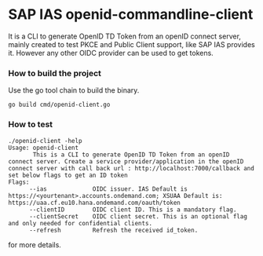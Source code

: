  # SAP IAS openid-commandline-client
It is a CLI to generate OpenID TD Token from an openID connect server, mainly created to test PKCE and Public Client support, like SAP IAS provides it. However any other OIDC provider can be used to get tokens.

### How to build the project

Use the go tool chain to build the binary.
```text
go build cmd/openid-client.go
```
### How to test
```text
./openid-client -help
Usage: openid-client
       This is a CLI to generate OpenID TD Token from an openID connect server. Create a service provider/application in the openID connect server with call back url : http://localhost:7000/callback and set below flags to get an ID token
Flags:
      --ias             OIDC issuer. IAS Default is https://<yourtenant>.accounts.ondemand.com; XSUAA Default is: https://uaa.cf.eu10.hana.ondemand.com/oauth/token
      --clientID        OIDC client ID. This is a mandatory flag.
      --clientSecret    OIDC client secret. This is an optional flag and only needed for confidential clients.
      --refresh         Refresh the received id_token.
``` 
for more details.
